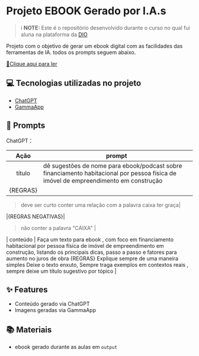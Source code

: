 
# Projeto EBOOK Gerado por I.A.s


 > ℹ️ **NOTE:** Este é o repositório desenvolvido durante o curso no qual fui aluna na plataforma da [DIO](https://dio.me)

Projeto com o objetivo de gerar um ebook digital com as facilidades das ferramentas de IA. todos os prompts
seguem abaixo.

<a href="https://github.com/nadia-noda/prompts-recipe-to-create-a-ebook/blob/main/output/ebook%20-%20Sonhocasa.pdf" title="View PDF now"> 📕Clique aqui para ler</a>

## 💻 Tecnologias utilizadas no projeto

- [ChatGPT](https://chat.openai.com/) 
- [GammaApp](https://gamma.app)

## 🧠 Prompts


ChatGPT：

|   Ação   | prompt                                                                                                                                                                                                                                                                         |
| :------: | ------------------------------------------------------------------------------------------------------------------------------------------------------------------------------------------------------------------------------------------------------------------------------ |
|  título  | dê sugestões de nome para ebook/podcast sobre financiamento habitacional por pessoa física de imóvel de empreendimento em construção
|{REGRAS}|
>deve ser curto
>conter uma relação com a palavra caixa 
>ter graça|

|{REGRAS NEGATIVAS}|
>não conter a palavra "CAIXA" |

| conteúdo | Faça um texto para ebook , com foco em financiamento habitacional por pessoa física de imóvel de empreendimento em construção, listando os principais dicas, passo a passo e fatores para aumento no juros de obra {REGRAS} Explique sempre de uma maneira simples Deixe o texto enxuto, Sempre traga exemplos em contextos reais , sempre deixe um título sugestivo por tópico |


## ✨ Features

- Conteúdo gerado via ChatGPT
- Imagens geradas via GammaApp

## 📚 Materiais

- ebook gerado durante as aulas em `output`


